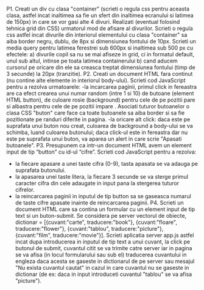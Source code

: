 
P1. Creati un div cu clasa "container" (scrieti o regula css pentru aceasta clasa, astfel incat
inaltimea sa fie un sfert din inaltimea ecranului si latimea de 150px) in care se vor gasi alte 4
divuri. Realizati (eventual folosind tehnica grid din CSS) urmatorul mod de afisare al divurilor.
Scrieti o regula css astfel incat divurile din interiorul elementului cu clasa "container" sa aiba
border negru, dublu, de 8px si dimensiunea fontului de 10px.
Scrieti un media query pentru latimea ferestrei sub 600px si inaltimea sub 500 px cu efectele: a)
divurile copil sa nu se mai afiseze in grid, ci in formatul default, unul sub altul, intinse pe toata
latimea containerului b) cand aducem cursorul pe oricare din ele sa creasca treptat
dimensiunea fontului (timp de 3 secunde) la 20px (tranzitie).
P2. Creati un document HTML fara continut (nu contine alte elemente in interiorul body-ului).
Scrieti cod JavaScript pentru a rezolva urmatoarele:
-la incarcarea paginii, primul click in fereastra are ca efect crearea unui numar random (intre 1 si
10) de butoane (element HTML button), de culoare rosie (background) pentru cele de pe pozitii
pare si albastra pentru cele de pe pozitii impare . Asociati tuturor butoanelor o clasa CSS
"buton" care face ca toate butoanele sa aiba border si sa fie pozitionate pe randuri diferite in
pagina.
-la oricare alt click: daca este pe suprafata unui buton nou creat, culoarea de background a
body-ului se va schimba, luand culoarea butonului; daca click-ul este in fereastra dar nu este pe
suprafata unui buton, va aparea un alert in care scrie "Apasati butoanele".
P3. Presupunem ca intr-un document HTML avem un element input de tip “button” cu id-ul
“cifre”. Scrieti cod JavaScript pentru a rezolva:
- la fiecare apasare a unei taste cifra (0-9), tasta apasata se va adauga pe suprafata butonului.
- la apasarea unei taste litera, la fiecare 3 secunde se va sterge primul caracter cifra din cele
adaugate in input pana la stergerea tuturor cifrelor.
- la reincarcarea paginii in inputul de tip button sa se gaseasca numarul de taste cifre apasate
inainte de reincarcarea paginii.
P4. Scrieti un document HTML care sa contina un formular cu un element input de tip text si un
buton-submit. Se considera pe server vectorul de obiecte,
dictionar = [{cuvant:"carte", traducere:"book"}, {cuvant:"floare", traducere:"flower"},
{cuvant:"tablou", traducere:"picture"}, {cuvant:"film", traducere:"movie"}].
Scrieti aplicatia server app.js astfel incat dupa introducerea in inputul de tip text a unui cuvant,
la click pe butonul de submit, cuvantul citit se va trimite catre server iar in pagina se va afisa (in
locul formularului sau sub el) traducerea cuvantului in engleza daca acesta se gaseste in
dictionarul de pe server sau mesajul "Nu exista cuvantul cautat" in cazul in care cuvantul nu
se gaseste in dictionar (de ex: daca in input introduceti cuvantul "tablou" se va afisa "picture").
